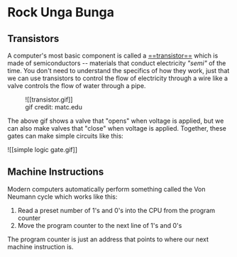 # Rock Unga Bunga

## Transistors

A computer's most basic component is called a [==transistor==](https://en.wikipedia.org/wiki/Transistor) which is made of semiconductors -- materials that conduct electricity *"semi"* of the time. You don't need to understand the specifics of how they work, just that we can use transistors to control the flow of electricity through a wire like a valve controls the flow of water through a pipe.

<figure markdown>
![[transistor.gif]]
<figcaption>gif credit: matc.edu</figcaption>
</figure>

The above gif shows a valve that "opens" when voltage is applied, but we can also make valves that "close" when voltage is applied. Together, these gates can make simple circuits like this:

![[simple logic gate.gif]]

## Machine Instructions

Modern computers automatically perform something called the Von Neumann cycle which works like this:
1. Read a preset number of 1's and 0's into the CPU from the program counter
2. Move the program counter to the next line of 1's and 0's

The program counter is just an address that points to where our next machine instruction is.